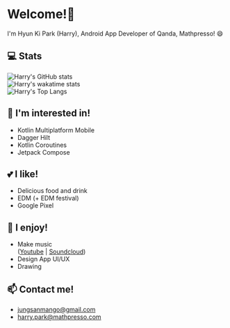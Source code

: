 # Welcome!👋
I'm Hyun Ki Park (Harry), Android App Developer of Qanda, Mathpresso! 😄

## 💻 Stats
![Harry's GitHub stats](https://github-readme-stats.vercel.app/api?username=HarryTylenol&theme=dark&count_private=true&hide_border=true&bg_color=FF0D1016)<br/>
![Harry's wakatime stats](https://github-readme-stats.vercel.app/api/wakatime?username=HarryTylenol&theme=dark&layout=compact&hide_border=true&bg_color=FF0D1016&icon_color=ffffff)<br/>
![Harry's Top Langs](https://github-readme-stats.vercel.app/api/top-langs/?username=HarryTylenol&theme=dark&langs_count=4&layout=compact&hide_border=true&bg_color=FF0D1016)

## 🔭 I'm interested in!
- Kotlin Multiplatform Mobile
- Dagger Hilt
- Kotlin Coroutines
- Jetpack Compose


## 💕 I like!
- Delicious food and drink
- EDM (+ EDM festival)
- Google Pixel


## 👯 I enjoy!
- Make music <br/>([Youtube](https://www.youtube.com/channel/UCqKBiXiMvMb3e5UE-hWC72w)  |  [Soundcloud](https://soundcloud.com/tylenol-1))
- Design App UI/UX
- Drawing


## 📫 Contact me! 
- jungsanmango@gmail.com
- harry.park@mathpresso.com
